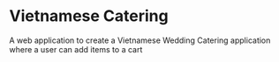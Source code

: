 # Vietnamese Catering
 A web application to create a Vietnamese Wedding Catering application where a user can add items to a cart
